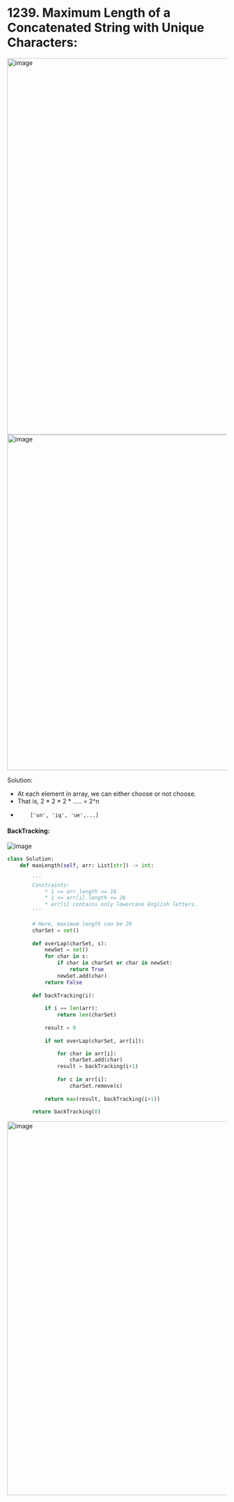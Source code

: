 # 1239. Maximum Length of a Concatenated String with Unique Characters:

<img width="862" alt="image" src="https://user-images.githubusercontent.com/35987583/183603961-06b2d7b2-7011-4dfd-b856-19b82bed1a3b.png">
<img width="769" alt="image" src="https://user-images.githubusercontent.com/35987583/183604023-4bc3e84c-cd5d-441d-ae86-4f80aead37cf.png">


Solution:
- At each element in array, we can either choose or not choose.
- That is, 2 * 2 * 2 * ..... = 2^n
-         ['un', 'iq', 'ue',...]


#### BackTracking:
![image](https://user-images.githubusercontent.com/35987583/183605531-bee2dcbe-562b-4f71-9cbb-6859f7d7ee48.png)

```python
class Solution:
    def maxLength(self, arr: List[str]) -> int:
        
        '''
        Constraints:
            * 1 <= arr.length <= 16
            * 1 <= arr[i].length <= 26
            * arr[i] contains only lowercase English letters.
        '''
        
        # Here, maximum length can be 26
        charSet = set()
        
        def overLap(charSet, s):
            newSet = set()
            for char in s:
                if char in charSet or char in newSet:
                    return True
                newSet.add(char)
            return False
        
        def backTracking(i):
            
            if i == len(arr):
                return len(charSet)
            
            result = 0
            
            if not overLap(charSet, arr[i]):

                for char in arr[i]:
                    charSet.add(char)
                result = backTracking(i+1)
                
                for c in arr[i]:
                    charSet.remove(c)
                
            return max(result, backTracking(i+1))
        
        return backTracking(0)                       
```

<img width="856" alt="image" src="https://user-images.githubusercontent.com/35987583/183611356-17a5e737-b89a-43a5-963b-a47f4d2759fd.png">

